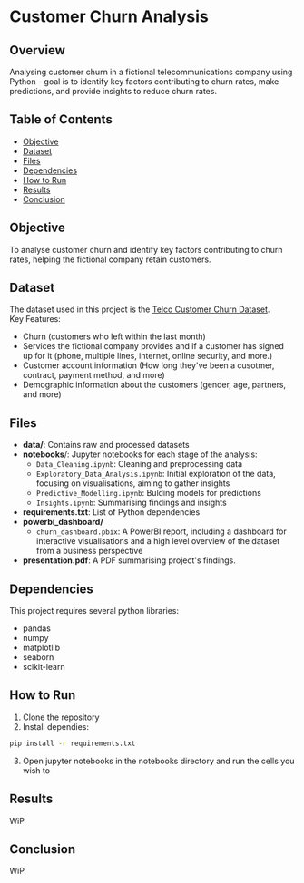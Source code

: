 # Customer Churn Analysis

## Overview
 Analysing customer churn in a fictional telecommunications company using Python - goal is to identify key factors contributing to churn rates, make predictions, and provide insights to reduce churn rates. 

 ## Table of Contents
 - [Objective](#objective)
 - [Dataset](#dataset)
 - [Files](#files)
 - [Dependencies](#dependencies)
 - [How to Run](#how-to-run)
 - [Results](#results)
 - [Conclusion](#conclusion)

 ## Objective
 To analyse customer churn and identify key factors contributing to churn rates, helping the fictional company retain customers. 

 ## Dataset
 The dataset used in this project is the [Telco Customer Churn Dataset](https://www.kaggle.com/datasets/blastchar/telco-customer-churn?resource=download).<BR>Key Features:
 - Churn (customers who left within the last month)
 - Services the fictional company provides and if a customer has signed up for it (phone, multiple lines, internet, online security, and more.)
 - Customer account information (How long they've been a cusotmer, contract, payment method, and more)
 - Demographic information about the customers (gender, age, partners, and more)

 ## Files
 - **data/**: Contains raw and processed datasets
 - **notebooks**/: Jupyter notebooks for each stage of the analysis:
    - `Data_Cleaning.ipynb`: Cleaning and preprocessing data
    - `Exploratory_Data_Analysis.ipynb`: Initial exploration of the data, focusing on visualisations, aiming to gather insights 
    - `Predictive_Modelling.ipynb`: Bulding models for predictions 
    - `Insights.ipynb`: Summarising findings and insights
- **requirements.txt**: List of Python dependencies
- **powerbi_dashboard/**
  - `churn_dashboard.pbix`: A PowerBI report, including a dashboard for interactive visualisations and a high level overview of the dataset from a business perspective
- **presentation.pdf**: A PDF summarising project's findings.

## Dependencies
This project requires several python libraries:
- pandas
- numpy
- matplotlib
- seaborn
- scikit-learn
  

## How to Run
1) Clone the repository 
2) Install dependies:
```bash 
pip install -r requirements.txt
```
3) Open jupyter notebooks in the notebooks directory and run the cells you wish to 

## Results
WiP

## Conclusion
WiP

#

